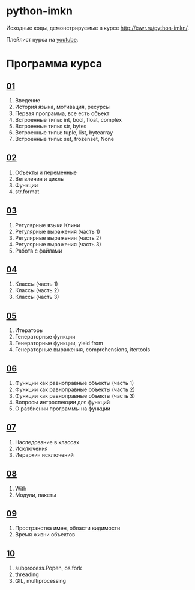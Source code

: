 # python-imkn

Исходные коды, демонстрируемые в курсе http://tswr.ru/python-imkn/.

Плейлист курса на [youtube](https://www.youtube.com/watch?v=zS9g2NZ7Q6s&amp;list=PLlk6xtbRU2nCRtNLzci6OW9OjXMoe2-S_).

# Программа курса

## [01](https://github.com/tswr/python-imkn/tree/master/01)

1. Введение
1. История языка, мотивация, ресурсы
1. Первая программа, все есть объект
1. Встроенные типы: int, bool, float, complex
1. Встроенные типы: str, bytes
1. Встроенные типы: tuple, list, bytearray
1. Встроенные типы: set, frozenset, None

## [02](https://github.com/tswr/python-imkn/tree/master/02)

1. Объекты и переменные
1. Ветвления и циклы
1. Функции
1. str.format

## [03](https://github.com/tswr/python-imkn/tree/master/03)

1. Регулярные языки Клини
1. Регулярные выражения (часть 1)
1. Регулярные выражения (часть 2)
1. Регулярные выражения (часть 3)
1. Работа с файлами

## [04](https://github.com/tswr/python-imkn/tree/master/04)

1. Классы (часть 1)
1. Классы (часть 2)
1. Классы (часть 3)

## [05](https://github.com/tswr/python-imkn/tree/master/05)

1. Итераторы
1. Генераторные функции
1. Генераторные функции, yield from
1. Генераторные выражения, comprehensions, itertools

## [06](https://github.com/tswr/python-imkn/tree/master/06)

1. Функции как равноправные объекты (часть 1)
1. Функции как равноправные объекты (часть 2)
1. Функции как равноправные объекты (часть 3)
1. Вопросы интроспекции для функций
1. О разбиении программы на функции

## [07](https://github.com/tswr/python-imkn/tree/master/07)

1. Наследование в классах
1. Исключения
1. Иерархия исключений

## [08](https://github.com/tswr/python-imkn/tree/master/08)

1. With
1. Модули, пакеты

## [09](https://github.com/tswr/python-imkn/tree/master/09)

1. Пространства имен, области видимости
1. Время жизни объектов

## [10](https://github.com/tswr/python-imkn/tree/master/10)

1. subprocess.Popen, os.fork
1. threading
1. GIL, multiprocessing

